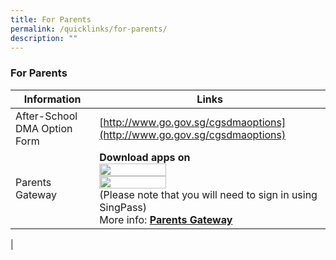 ```yaml
---
title: For Parents
permalink: /quicklinks/for-parents/
description: ""
---
```

### **For Parents**

| Information | Links |
|---|---|
| After-School DMA Option Form | [http://www.go.gov.sg/cgsdmaoptions](http://www.go.gov.sg/cgsdmaoptions) |
|  Parents Gateway | **Download apps on**<br><a href="https://apps.apple.com/sg/app/parents-gateway/id1267198708"> <img style="width:55%" src="/images/apple.png"> </a><br><a href="https://play.google.com/store/apps/details?id=com.moe.pgp"><img style="width:55%" src="/images/android.png"></a><br>(Please note that you will need to sign in using SingPass)<br>More info: **[Parents Gateway](https://pg.moe.edu.sg/faq)**  |
|